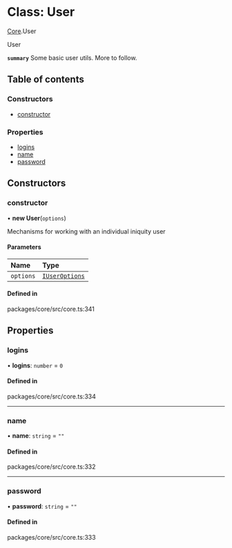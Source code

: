 # Class: User

[Core](../modules/Core.md).User

User

**`summary`** Some basic user utils. More to follow.

## Table of contents

### Constructors

- [constructor](Core.User.md#constructor)

### Properties

- [logins](Core.User.md#logins)
- [name](Core.User.md#name)
- [password](Core.User.md#password)

## Constructors

### constructor

• **new User**(`options`)

Mechanisms for working with an individual iniquity user

#### Parameters

| Name | Type |
| :------ | :------ |
| `options` | [`IUserOptions`](../interfaces/Core.IUserOptions.md) |

#### Defined in

packages/core/src/core.ts:341

## Properties

### logins

• **logins**: `number` = `0`

#### Defined in

packages/core/src/core.ts:334

___

### name

• **name**: `string` = `""`

#### Defined in

packages/core/src/core.ts:332

___

### password

• **password**: `string` = `""`

#### Defined in

packages/core/src/core.ts:333
